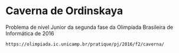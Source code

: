 # Caverna de Ordinskaya

Problema de nível Junior da segunda fase da Olimpíada Brasileira de Informática de 2016
```
https://olimpiada.ic.unicamp.br/pratique/pj/2016/f2/caverna/
```

